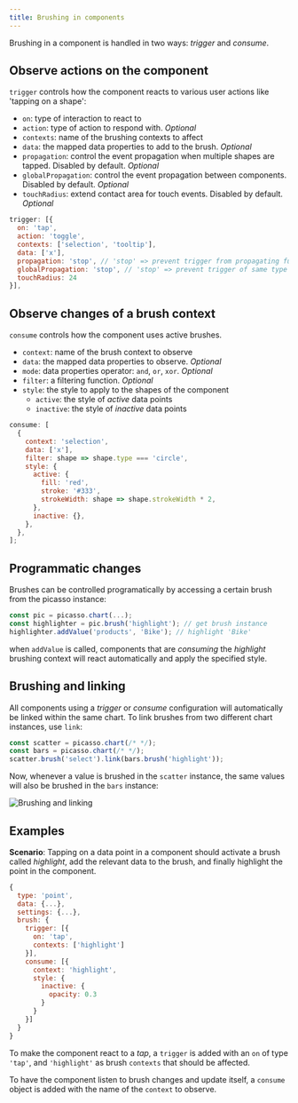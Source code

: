 ```yaml
---
title: Brushing in components
---
```


Brushing in a component is handled in two ways: _trigger_ and _consume_.

## Observe actions on the component

`trigger` controls how the component reacts to various user actions like 'tapping on a shape':

- `on`: type of interaction to react to
- `action`: type of action to respond with. _Optional_
- `contexts`: name of the brushing contexts to affect
- `data`: the mapped data properties to add to the brush. _Optional_
- `propagation`: control the event propagation when multiple shapes are tapped. Disabled by default. _Optional_
- `globalPropagation`: control the event propagation between components. Disabled by default. _Optional_
- `touchRadius`: extend contact area for touch events. Disabled by default. _Optional_

```js
trigger: [{
  on: 'tap',
  action: 'toggle',
  contexts: ['selection', 'tooltip'],
  data: ['x'],
  propagation: 'stop', // 'stop' => prevent trigger from propagating further than the first shape
  globalPropagation: 'stop', // 'stop' => prevent trigger of same type to be triggered on other components
  touchRadius: 24
}],
```

## Observe changes of a brush context

`consume` controls how the component uses active brushes.

- `context`: name of the brush context to observe
- `data`: the mapped data properties to observe. _Optional_
- `mode`: data properties operator: `and`, `or`, `xor`. _Optional_
- `filter`: a filtering function. _Optional_
- `style`: the style to apply to the shapes of the component
  - `active`: the style of _active_ data points
  - `inactive`: the style of _inactive_ data points

```js
consume: [
  {
    context: 'selection',
    data: ['x'],
    filter: shape => shape.type === 'circle',
    style: {
      active: {
        fill: 'red',
        stroke: '#333',
        strokeWidth: shape => shape.strokeWidth * 2,
      },
      inactive: {},
    },
  },
];
```

## Programmatic changes

Brushes can be controlled programatically by accessing a certain brush from the picasso instance:

```js
const pic = picasso.chart(...);
const highlighter = pic.brush('highlight'); // get brush instance
highlighter.addValue('products', 'Bike'); // highlight 'Bike'
```

when `addValue` is called, components that are _consuming_ the _highlight_ brushing context will react automatically and apply the specified style.

## Brushing and linking

All components using a _trigger_ or _consume_ configuration will automatically be linked within the same chart. To link brushes from two different chart instances, use `link`:

```js
const scatter = picasso.chart(/* */);
const bars = picasso.chart(/* */);
scatter.brush('select').link(bars.brush('highlight'));
```

Now, whenever a value is brushed in the `scatter` instance, the same values will also be brushed in the `bars` instance:

![Brushing and linking](/img/brush-link.gif)

## Examples

**Scenario**: Tapping on a data point in a component should activate a brush called _highlight_, add the relevant data to the brush, and finally highlight the point in the component.

```js
{
  type: 'point',
  data: {...},
  settings: {...},
  brush: {
    trigger: [{
      on: 'tap',
      contexts: ['highlight']
    }],
    consume: [{
      context: 'highlight',
      style: {
        inactive: {
          opacity: 0.3
        }
      }
    }]
  }
}

```

To make the component react to a _tap_, a `trigger` is added with an `on` of type `'tap'`, and `'highlight'` as brush `contexts` that should be affected.

To have the component listen to brush changes and update itself, a `consume` object is added with the name of the `context` to observe.
